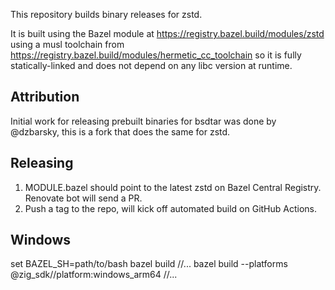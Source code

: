 This repository builds binary releases for zstd.

It is built using the Bazel module at https://registry.bazel.build/modules/zstd
using a musl toolchain from https://registry.bazel.build/modules/hermetic_cc_toolchain
so it is fully statically-linked and does not depend on any libc version at runtime.

## Attribution

Initial work for releasing prebuilt binaries for bsdtar was done by @dzbarsky, this is a fork that 
does the same for zstd.

## Releasing

1. MODULE.bazel should point to the latest zstd on Bazel Central Registry.
   Renovate bot will send a PR.
2. Push a tag to the repo, will kick off automated build on GitHub Actions.

## Windows
set BAZEL_SH=path/to/bash
bazel build //...
bazel build --platforms @zig_sdk//platform:windows_arm64 //...
